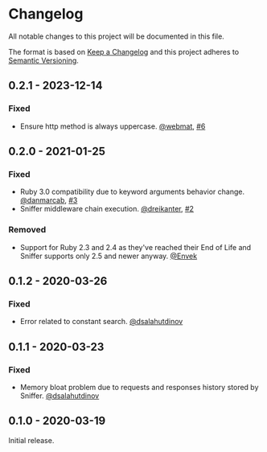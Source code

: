 # Changelog

All notable changes to this project will be documented in this file.

The format is based on [Keep a Changelog](http://keepachangelog.com/en/1.0.0/)
and this project adheres to [Semantic Versioning](http://semver.org/spec/v2.0.0.html).

## 0.2.1 - 2023-12-14

### Fixed

- Ensure http method is always uppercase. [@webmat], [#6](https://github.com/yabeda-rb/yabeda-http_requests/pull/6)

## 0.2.0 - 2021-01-25

### Fixed

- Ruby 3.0 compatibility due to keyword arguments behavior change. [@danmarcab], [#3](https://github.com/yabeda-rb/yabeda-http_requests/pull/3)
- Sniffer middleware chain execution. [@dreikanter], [#2](https://github.com/yabeda-rb/yabeda-http_requests/pull/2)

### Removed

- Support for Ruby 2.3 and 2.4 as they've reached their End of Life and Sniffer supports only 2.5 and newer anyway. [@Envek]

## 0.1.2 - 2020-03-26

### Fixed

- Error related to constant search. [@dsalahutdinov]

## 0.1.1 - 2020-03-23

### Fixed

- Memory bloat problem due to requests and responses history stored by Sniffer. [@dsalahutdinov]

## 0.1.0 - 2020-03-19

Initial release.

[@dsalahutdinov]: https://github.com/dsalahutdinov "Dmitry Salahutdinov"
[@dreikanter]: https://github.com/dreikanter "Alex Musayev"
[@danmarcab]: https://github.com/danmarcab "Daniel Marín"
[@Envek]: https://github.com/Envek "Andrey Novikov"
[@webmat]: https://github.com/webmat "Mathieu Martin"
